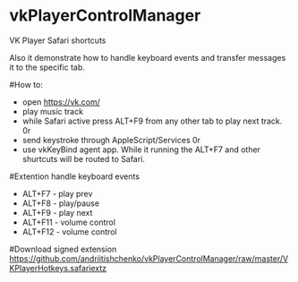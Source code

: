 # vkPlayerControlManager
VK Player Safari shortcuts

Also it demonstrate how to handle keyboard events and transfer messages it to the specific tab.


#How to:
-  open https://vk.com/
-  play music track
-  while Safari active press ALT+F9 from any other tab to play next track.
0r
- send keystroke through AppleScript/Services
0r
- use vkKeyBind agent app. While it running the ALT+F7 and other shurtcuts will be routed to Safari.

#Extention handle keyboard events 
-  ALT+F7 - play prev
-  ALT+F8 - play/pause
-  ALT+F9 - play next
-  ALT+F11 - volume control
-  ALT+F12 - volume control

#Download signed extension
https://github.com/andriitishchenko/vkPlayerControlManager/raw/master/VKPlayerHotkeys.safariextz
